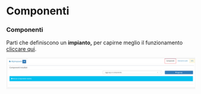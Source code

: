 # Componenti

### Componenti

Parti che definiscono un **impianto,** per capirne meglio il funzionamento [cliccare qui](../componenti.md).

![Screenshot plugin componenti](../../../../.gitbook/assets/screencomponenti.PNG)

### 

